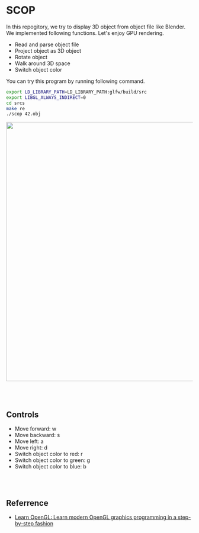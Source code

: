 # SCOP
In this repogitory, we try to display 3D object from object file like Blender. We implemented following functions.
Let's enjoy GPU rendering.


- Read and parse object file
- Project object as 3D object
- Rotate object
- Walk around 3D space
- Switch object color

You can try this program by running following command.

```bash
export LD_LIBRARY_PATH=LD_LIBRARY_PATH:glfw/build/src
export LIBGL_ALWAYS_INDIRECT=0
cd srcs
make re
./scop 42.obj
```

<img src="images/42.gif" width='700'>

<br></br>

## Controls
- Move forward: w
- Move backward: s
- Move left: a
- Move right: d
- Switch object color to red: r
- Switch object color to green: g
- Switch object color to blue: b

<br></br>

## Referrence
- [Learn OpenGL: Learn modern OpenGL graphics programming in a step-by-step fashion](https://learnopengl.com/book/book_pdf.pdf)
